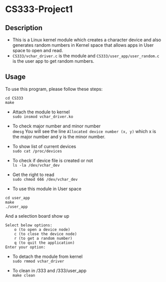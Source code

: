 # CS333-Project1
## Description
* This is a Linux kernel module which creates a character device and also generates random numbers in Kernel space that allows apps in User space to open and read.
* `CS333/vchar_driver.c` is the module and `CS333/user_app/user_random.c` is the user app to get random numbers.

## Usage
  To use this program, please follow these steps:
  
```
cd CS333
make
```

* Attach the module to kernel\
```sudo insmod vchar_driver.ko```

* To check major number and minor number\
```dmesg```
You will see the line `Allocated device number (x, y)` which x is the major number and y is the minor number.

* To show list of current devices\
```sudo cat /proc/devices```

* To check if device file is created or not\
```ls -la /dev/vchar_dev```

* Get the right to read\
```sudo chmod 666 /dev/vchar_dev```

* To use this module in User space
```
cd user_app
make
./user_app
```
And a selection board show up
```
Select below options:
	o (to open a device node)
	c (to close the device node)
	r (to get a random number)
	q (to quit the application)
Enter your option:
```

* To detach the module from kernel\
```sudo rmmod vchar_driver```

* To clean in /333 and /333/user_app\
```make clean```

